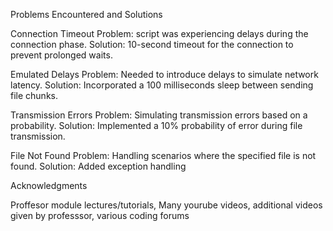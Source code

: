 Problems Encountered and Solutions

Connection Timeout Problem: script was experiencing delays during the connection phase. Solution: 10-second timeout for the connection to prevent prolonged waits.

Emulated Delays Problem: Needed to introduce delays to simulate network latency. Solution: Incorporated a 100 milliseconds sleep between sending file chunks.

Transmission Errors Problem: Simulating transmission errors based on a probability. Solution: Implemented a 10% probability of error during file transmission.

File Not Found Problem: Handling scenarios where the specified file is not found. Solution: Added exception handling

Acknowledgments

Proffesor module lectures/tutorials, Many yourube videos, additional videos given by professsor, various coding forums
